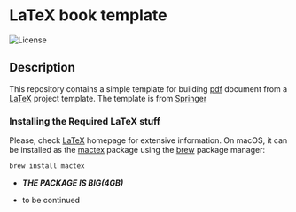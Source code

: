 # LaTeX book template

![License](https://github.com/adarijani/book_LaTeX/blob/main/images/svg/license_logo.svg)

## Description

This repository contains a simple template for building [pdf](https://en.wikipedia.org/wiki/PDF) document from a [LaTeX](https://www.latex-project.org/) project template. The template is from [Springer](https://www.springer.com/gp/authors-editors/book-authors-editors/your-publication-journey/manuscript-preparation)

### Installing the Required LaTeX stuff

Please, check [LaTeX](https://www.latex-project.org/) homepage for extensive information. On macOS, it
can be installed as the [mactex](https://www.tug.org/mactex/) package using the [brew](https://brew.sh/) package manager:

```sh
brew install mactex
```
- ***THE PACKAGE IS BIG(4GB)***

- to be continued
